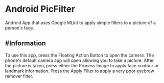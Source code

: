 # Android PicFilter
 Android App that uses Google MLkit to apply simple filters to a picture of a person's face.
 
#Information
----------------
To use this app, press the Floating Action Button to open the camera. The phone's
default camera app will open allowing you to take a picture. After the picture is taken, press either the Process Image to
apply face contour or landmark information. Press the Apply Filter to apply a very poor eyebrow remover filter.
